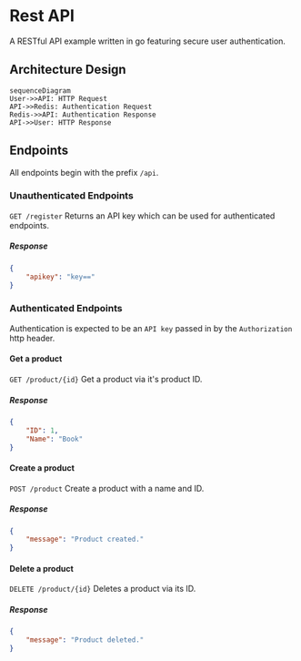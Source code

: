 # Rest API
A RESTful API example written in go featuring secure user authentication.
## Architecture Design
```mermaid
sequenceDiagram
User->>API: HTTP Request
API->>Redis: Authentication Request
Redis->>API: Authentication Response
API->>User: HTTP Response 
```

## Endpoints
All endpoints begin with the prefix `/api`. 

### Unauthenticated Endpoints
`GET /register`
Returns an API key which can be used for authenticated endpoints.
##### Response
```json
{
    "apikey": "key=="
}
```
### Authenticated Endpoints
Authentication is expected to be an `API key` passed in by the `Authorization` http header.

#### Get a product
`GET /product/{id}`
Get a product via it's product ID.
##### Response
```json
{
    "ID": 1,
    "Name": "Book"
}
```

#### Create a product
`POST /product`
Create a product with a name and ID.
##### Response
```json
{
    "message": "Product created."
}
```

#### Delete a product
`DELETE /product/{id}`
Deletes a product via its ID.
##### Response
```json
{
    "message": "Product deleted."
}
```